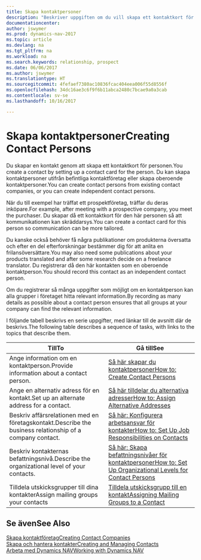 ```yaml
---
title: Skapa kontaktpersoner
description: "Beskriver uppgiften om du vill skapa ett kontaktkort för en person, t.ex. en potentiell kund eller leverantör som bidrar till att definiera relationen och skräddarsy kommunikationen."
documentationcenter: 
author: jswymer
ms.prod: dynamics-nav-2017
ms.topic: article
ms.devlang: na
ms.tgt_pltfrm: na
ms.workload: na
ms.search.keywords: relationship, prospect
ms.date: 06/06/2017
ms.author: jswymer
ms.translationtype: HT
ms.sourcegitcommit: 4fefaef7380ac10836fcac404eea006f55d8556f
ms.openlocfilehash: 34dc16ae3c6f9f6b11abca2480c7bcae9a0a3cab
ms.contentlocale: sv-se
ms.lasthandoff: 10/16/2017

---
```

# <a name="creating-contact-persons"></a><span data-ttu-id="f30cc-103">Skapa kontaktpersoner</span><span class="sxs-lookup"><span data-stu-id="f30cc-103">Creating Contact Persons</span></span>
<span data-ttu-id="f30cc-104">Du skapar en kontakt genom att skapa ett kontaktkort för personen.</span><span class="sxs-lookup"><span data-stu-id="f30cc-104">You create a contact by setting up a contact card for the person.</span></span> <span data-ttu-id="f30cc-105">Du kan skapa kontaktpersoner utifrån befintliga kontaktföretag eller skapa oberoende kontaktpersoner.</span><span class="sxs-lookup"><span data-stu-id="f30cc-105">You can create contact persons from existing contact companies, or you can create independent contact persons.</span></span>

<span data-ttu-id="f30cc-106">När du till exempel har träffat ett prospektföretag, träffar du deras inköpare.</span><span class="sxs-lookup"><span data-stu-id="f30cc-106">For example, after meeting with a prospective company, you meet the purchaser.</span></span> <span data-ttu-id="f30cc-107">Du skapar då ett kontaktkort för den här personen så att kommunikationen kan skräddarsys.</span><span class="sxs-lookup"><span data-stu-id="f30cc-107">You can create a contact card for this person so communication can be more tailored.</span></span>

<span data-ttu-id="f30cc-108">Du kanske också behöver få några publikationer om produkterna översatta och efter en del efterforskningar bestämmer dig för att anlita en frilansöversättare.</span><span class="sxs-lookup"><span data-stu-id="f30cc-108">You may also need some publications about your products translated and after some research decide on a freelance translator.</span></span> <span data-ttu-id="f30cc-109">Du registrerar då den här kontakten som en oberoende kontaktperson.</span><span class="sxs-lookup"><span data-stu-id="f30cc-109">You should record this contact as an independent contact person.</span></span>

<span data-ttu-id="f30cc-110">Om du registrerar så många uppgifter som möjligt om en kontaktperson kan alla grupper i företaget hitta relevant information.</span><span class="sxs-lookup"><span data-stu-id="f30cc-110">By recording as many details as possible about a contact person ensures that all groups at your company can find the relevant information.</span></span>

<span data-ttu-id="f30cc-111">I följande tabell beskrivs en serie uppgifter, med länkar till de avsnitt där de beskrivs.</span><span class="sxs-lookup"><span data-stu-id="f30cc-111">The following table describes a sequence of tasks, with links to the topics that describe them.</span></span> 

| <span data-ttu-id="f30cc-112">Till</span><span class="sxs-lookup"><span data-stu-id="f30cc-112">To</span></span> | <span data-ttu-id="f30cc-113">Gå till</span><span class="sxs-lookup"><span data-stu-id="f30cc-113">See</span></span> |
| --- | --- |
| <span data-ttu-id="f30cc-114">Ange information om en kontaktperson.</span><span class="sxs-lookup"><span data-stu-id="f30cc-114">Provide information about a contact person.</span></span> |[<span data-ttu-id="f30cc-115">Så här skapar du kontaktpersoner</span><span class="sxs-lookup"><span data-stu-id="f30cc-115">How to: Create Contact Persons</span></span>](marketing-how-create-contact-persons.md) |
| <span data-ttu-id="f30cc-116">Ange en alternativ adress för en kontakt.</span><span class="sxs-lookup"><span data-stu-id="f30cc-116">Set up an alternate address for a contact.</span></span> |[<span data-ttu-id="f30cc-117">Så här tilldelar du alternativa adresser</span><span class="sxs-lookup"><span data-stu-id="f30cc-117">How to: Assign Alternative Addresses</span></span>](marketing-how-assign-alternate-address.md) |
| <span data-ttu-id="f30cc-118">Beskriv affärsrelationen med en företagskontakt.</span><span class="sxs-lookup"><span data-stu-id="f30cc-118">Describe the business relationship of a company contact.</span></span> |[<span data-ttu-id="f30cc-119">Så här: Konfigurera arbetsansvar för kontakter</span><span class="sxs-lookup"><span data-stu-id="f30cc-119">How to: Set Up Job Responsibilities on Contacts</span></span>](marketing-job-responsibilities.md) |
| <span data-ttu-id="f30cc-120">Beskriv kontakternas befattningsnivå.</span><span class="sxs-lookup"><span data-stu-id="f30cc-120">Describe the organizational level of your contacts.</span></span> |[<span data-ttu-id="f30cc-121">Så här: Skapa befattningsnivåer för kontaktpersoner</span><span class="sxs-lookup"><span data-stu-id="f30cc-121">How to: Set Up Organizational Levels for Contact Persons</span></span>](marketing-organizational-levels.md) |
| <span data-ttu-id="f30cc-122">Tilldela utskicksgrupper till dina kontakter</span><span class="sxs-lookup"><span data-stu-id="f30cc-122">Assign mailing groups your contacts</span></span> |[<span data-ttu-id="f30cc-123">Tilldela utskicksgrupp till en kontakt</span><span class="sxs-lookup"><span data-stu-id="f30cc-123">Assigning Mailing Groups to a Contact</span></span>](marketing-mailing-groups.md) |

## <a name="see-also"></a><span data-ttu-id="f30cc-124">Se även</span><span class="sxs-lookup"><span data-stu-id="f30cc-124">See Also</span></span>
[<span data-ttu-id="f30cc-125">Skapa kontaktföretag</span><span class="sxs-lookup"><span data-stu-id="f30cc-125">Creating Contact Companies</span></span>](marketing-create-contact-companies.md)  
[<span data-ttu-id="f30cc-126">Skapa och hantera kontakter</span><span class="sxs-lookup"><span data-stu-id="f30cc-126">Creating and Managing Contacts</span></span>]()  
[<span data-ttu-id="f30cc-127">Arbeta med Dynamics NAV</span><span class="sxs-lookup"><span data-stu-id="f30cc-127">Working with Dynamics NAV</span></span>](ui-work-product.md)

